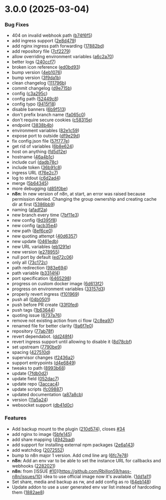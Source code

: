 # 3.0.0 (2025-03-04)


### Bug Fixes

* 404 on invalid webhook path ([b74f6f5](https://github.com/Rbillon59/hass-n8n/commit/b74f6f545a1619ceb107108d757da0a2aeedc8f5))
* add ingress support ([2e8d479](https://github.com/Rbillon59/hass-n8n/commit/2e8d4798a63721382044183f0fded40d91c2a630))
* add nginx ingress path forwarding ([17882bd](https://github.com/Rbillon59/hass-n8n/commit/17882bd71bdf32fccb4fee13fdb70960ca78fadc))
* add repository file ([7cf2279](https://github.com/Rbillon59/hass-n8n/commit/7cf2279209feab3e3d55ed4eca7720d9672f44fb))
* allow overriding environment variables ([a6c2a70](https://github.com/Rbillon59/hass-n8n/commit/a6c2a7014c10b65ad0b9abceea5a287462bb36e8))
* better logs ([240ccf7](https://github.com/Rbillon59/hass-n8n/commit/240ccf7b44af33bd471b1dc8c9238ec4fee0ac62))
* broken icon reference ([ed0bd93](https://github.com/Rbillon59/hass-n8n/commit/ed0bd93eab11031bdef8e9ebf2e6d6171e1c9e74))
* bump version ([4eb1076](https://github.com/Rbillon59/hass-n8n/commit/4eb1076a5d69bf8ff6fe3eceecdccdb852b1d6c7))
* bump version ([3f9da1b](https://github.com/Rbillon59/hass-n8n/commit/3f9da1b1af0b202f7a2611b09528d204ace6f40a))
* clean changelog ([111796b](https://github.com/Rbillon59/hass-n8n/commit/111796baafc33d78ea94192e64516e8f297204c6))
* commit changelog ([d9e715b](https://github.com/Rbillon59/hass-n8n/commit/d9e715b45e939f296777bcad9cb1acd6edbba3d1))
* config ([c3a295c](https://github.com/Rbillon59/hass-n8n/commit/c3a295c52b7c2f23952b9eb7a318701dbb8789ac))
* config path ([52449c8](https://github.com/Rbillon59/hass-n8n/commit/52449c8717caebdc2a7ae77c6dee7fde731ff8a8))
* config typo ([9415f18](https://github.com/Rbillon59/hass-n8n/commit/9415f18d21c8f6bb267576a64d29986b2a84988c))
* disable banners ([6b9f513](https://github.com/Rbillon59/hass-n8n/commit/6b9f513b87f12ebcca1aa6bd7bd739cbe3729c90))
* don't prefix branch name ([fa065c0](https://github.com/Rbillon59/hass-n8n/commit/fa065c0ae6c06c3899d9666962456f64f6ed3bf2))
* don't require secure cookies ([c58315e](https://github.com/Rbillon59/hass-n8n/commit/c58315ea8c71d112c5df2f81f64450fbf1083210))
* endpoint ([3838b4b](https://github.com/Rbillon59/hass-n8n/commit/3838b4bf31c9affeac82bd747e392b0607d39a5a))
* environment variables ([82e1c59](https://github.com/Rbillon59/hass-n8n/commit/82e1c5920b8b8bf03631ee9580dd9b2948aec726))
* expose port to outside ([df9e29d](https://github.com/Rbillon59/hass-n8n/commit/df9e29d9a05a40e005a58f81939e6986f4b7601a))
* fix config.json file ([57f777e](https://github.com/Rbillon59/hass-n8n/commit/57f777eb390516c028364018992bd2e66872ab06))
* get rid of variables ([6b8e624](https://github.com/Rbillon59/hass-n8n/commit/6b8e624c1887939ae4804877f5627742fca99b5d))
* host on anything ([fd5d12e](https://github.com/Rbillon59/hass-n8n/commit/fd5d12e7199698cc4ca85c9b07ddd6a9dfc92cc8))
* hostname ([46a4b1c](https://github.com/Rbillon59/hass-n8n/commit/46a4b1cc9a6cd3f66411ae9b29647464841d0db9))
* include curl ([dadb78c](https://github.com/Rbillon59/hass-n8n/commit/dadb78c6b0c61ce88fd20ecc9431f26c289c77e5))
* include token ([36b91c8](https://github.com/Rbillon59/hass-n8n/commit/36b91c8e956877d3f67cca250f7c9ba0c7a9d5dd))
* ingress URL ([f76e2c7](https://github.com/Rbillon59/hass-n8n/commit/f76e2c7f1a4afc82b399a8ff3c4ae544effdf0d4))
* log to stdout ([c6d2ad4](https://github.com/Rbillon59/hass-n8n/commit/c6d2ad4e9ae5fb8c77a938d120f92385febdee93))
* merge ([5b64345](https://github.com/Rbillon59/hass-n8n/commit/5b6434589003d46f4932ae1626d31c2f152e36bb))
* more debugging ([d85f0be](https://github.com/Rbillon59/hass-n8n/commit/d85f0be5ea2a1ec726aac5143231316344c8f1d3))
* **n8n:** In new version of n8n, at start, an error was raised because permission denied. Changing the group ownership and creating cache dir at first ([5386bb9](https://github.com/Rbillon59/hass-n8n/commit/5386bb9153e04dfc27416255c6e91e00cc8fe2c3))
* naming ([afadf2a](https://github.com/Rbillon59/hass-n8n/commit/afadf2ac6a42adc6c41ba943a739f3107d504bd0))
* new branch every time ([7bf11e3](https://github.com/Rbillon59/hass-n8n/commit/7bf11e3c710dbdac9d6561eefe3fb287792a37a4))
* new config ([9d395f8](https://github.com/Rbillon59/hass-n8n/commit/9d395f8478c3eb0e18ed56957769ab4df4a261c7))
* new config ([acb35e4](https://github.com/Rbillon59/hass-n8n/commit/acb35e4e55c923dc8d11f1f5f3e8265c86f6a7c5))
* new path ([8ef6ce0](https://github.com/Rbillon59/hass-n8n/commit/8ef6ce025ad87f5f6fbab7fe88b6aa7a13140ab0))
* new quoting attempt ([40d6357](https://github.com/Rbillon59/hass-n8n/commit/40d6357222a6cc442bff27a76f7cc4281a6daa79))
* new update ([0461edb](https://github.com/Rbillon59/hass-n8n/commit/0461edb6234138a7b4f5b21543c4fa89f3f6e505))
* new URL variables ([eb1291e](https://github.com/Rbillon59/hass-n8n/commit/eb1291eb0d47d800ec844a5ff9d5f09b451e860a))
* new version ([e278955](https://github.com/Rbillon59/hass-n8n/commit/e27895542aa9ebcf3d70d37c3dcd58aafc5056cd))
* null port by default ([ed72c06](https://github.com/Rbillon59/hass-n8n/commit/ed72c06da889f7b618526f32d08711bda7ccb513))
* only all ([73c172c](https://github.com/Rbillon59/hass-n8n/commit/73c172c4b26dea1776d68958485df0706b067a3f))
* path redirection ([983e694](https://github.com/Rbillon59/hass-n8n/commit/983e694d7700505fda8540db247a39345ec546a0))
* path variable ([b3314f4](https://github.com/Rbillon59/hass-n8n/commit/b3314f4cdfb1d4db460859080f6095a07ae1e98e))
* port specification ([6465298](https://github.com/Rbillon59/hass-n8n/commit/6465298d09e6c198fb18e4ee427c434cff355eb3))
* progress on custom docker image ([6d613f2](https://github.com/Rbillon59/hass-n8n/commit/6d613f21a124ea7931f0f40f9701dfe38aaa4b2b))
* progress on environment variables ([33157d3](https://github.com/Rbillon59/hass-n8n/commit/33157d3962b7b0c80709f3d6ad180231c01824fc))
* properly revert ingress ([f101969](https://github.com/Rbillon59/hass-n8n/commit/f10196983abda2816292279d252ff3666081ae3b))
* push all ([04b0501](https://github.com/Rbillon59/hass-n8n/commit/04b050197faf85600fa0d35d1a0936b385ed9404))
* push before PR create ([33f0fed](https://github.com/Rbillon59/hass-n8n/commit/33f0fedddf0da26b4d3c71fe99e31838990000b7))
* push tags ([1b63644](https://github.com/Rbillon59/hass-n8n/commit/1b63644984a62457259c853f4eccbc4d5fb9613f))
* quoting issue ([6737a76](https://github.com/Rbillon59/hass-n8n/commit/6737a7669e6b23a1b0655447cfb933af660185c1))
* remove not existing action from ci flow ([2c8ea97](https://github.com/Rbillon59/hass-n8n/commit/2c8ea97848052e3ef7f37d59ecefc1547704f374))
* renamed file for better clarity ([9a6f7e0](https://github.com/Rbillon59/hass-n8n/commit/9a6f7e02a71c3aafe4200841e9085862564f8f6c))
* repository ([77ab78f](https://github.com/Rbillon59/hass-n8n/commit/77ab78fea74df4dfc457bfd0bcf2de32674a0f73))
* revert dependabot. ([dd248f4](https://github.com/Rbillon59/hass-n8n/commit/dd248f43b41c952bfe81a2e4e18d46c14dc4aa7d))
* revert ingress support until allowing to disable it ([8d78cbf](https://github.com/Rbillon59/hass-n8n/commit/8d78cbf81f2ac5a401f5ad56aa4351deb9076ff6))
* set upstream ([7790be9](https://github.com/Rbillon59/hass-n8n/commit/7790be9d13b09e9ca5d44accf6ea9d75f736f303))
* spacing ([427510d](https://github.com/Rbillon59/hass-n8n/commit/427510d0a5ac85ce02843daa330695bceaf98927))
* supervisor changes ([f2436a2](https://github.com/Rbillon59/hass-n8n/commit/f2436a2804c82ed16ec07f96053d754c85ad49df))
* support entrypoints ([d4e6849](https://github.com/Rbillon59/hass-n8n/commit/d4e68491421ae66107bb95d2015cfa14d9eae943))
* tweaks to path ([8993b68](https://github.com/Rbillon59/hass-n8n/commit/8993b68aa42d189986a36e3f42f5b1029d627160))
* update ([7fdb0d2](https://github.com/Rbillon59/hass-n8n/commit/7fdb0d23fe20084423d61079ab11fa0da893a7fa))
* update field ([052dac7](https://github.com/Rbillon59/hass-n8n/commit/052dac74c4441f397d728e1717c896e2a253e9a9))
* update repo ([3accac4](https://github.com/Rbillon59/hass-n8n/commit/3accac43322a4da38543a2cb5e785725a0dd7c5b))
* update scripts ([fc09887](https://github.com/Rbillon59/hass-n8n/commit/fc09887a28a4395d937deebb322daed5d41207ed))
* updated documentation ([a87a8cb](https://github.com/Rbillon59/hass-n8n/commit/a87a8cb137181f85446db81b138e1ffe36b07914))
* version ([11a5a24](https://github.com/Rbillon59/hass-n8n/commit/11a5a246a9ef01a6354edc61a2fe68238c2abe3c))
* websocket support ([db41d0c](https://github.com/Rbillon59/hass-n8n/commit/db41d0c57883c23f601686ce58f9f9f72a90e967))


### Features

* Add backup mount to the plugin ([210d574](https://github.com/Rbillon59/hass-n8n/commit/210d574f453f440db10b9ab1f3dd2337f6b0166f)), closes [#34](https://github.com/Rbillon59/hass-n8n/issues/34)
* add nginx to image ([5bfe145](https://github.com/Rbillon59/hass-n8n/commit/5bfe145c4206c7552bf39ab9e7e100e9c791f34d))
* add share mapping ([4942bad](https://github.com/Rbillon59/hass-n8n/commit/4942bad83cdb1917ff71886d267e338c91e0619b))
* add support for installing external npm packages ([2e6a143](https://github.com/Rbillon59/hass-n8n/commit/2e6a1431d58b9e70f85a617708ee43cf6eebc625))
* add watchdog ([2072552](https://github.com/Rbillon59/hass-n8n/commit/2072552d2819bdd53f62cdb326c05f01bc271b7c))
* bump to n8n major 1 version. Add cmd line arg ([6fc7e78](https://github.com/Rbillon59/hass-n8n/commit/6fc7e787cbf25a21b2a939027d4a7fa06bf6ef83))
* **n8n:** Add an env var to be able to set the instance URL for callbacks and webhooks ([2282021](https://github.com/Rbillon59/hass-n8n/commit/2282021509962553dccced5e283ff41794fc6fef))
* **n8n:** from [ISSUE [#10](https://github.com/Rbillon59/hass-n8n/issues/10)](https://github.com/Rbillon59/hass-n8n/issues/10) idea to use official image now it's available. ([1dd1a11](https://github.com/Rbillon59/hass-n8n/commit/1dd1a111b5cbaa95d52ef42992210dd92d86c31a))
* Set share, media and backup as rw, and add config as ro ([64eb148](https://github.com/Rbillon59/hass-n8n/commit/64eb148c8af4ab22a818af90fcf1d9096645ce81))
* Update addon to use a user generated env var list instead of hardcoding them ([1882ae8](https://github.com/Rbillon59/hass-n8n/commit/1882ae89a6a78cb87716ccdd0f0839f6dcccee1f))




